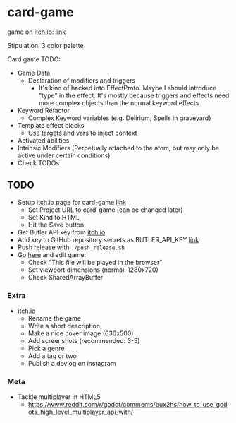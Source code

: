 # card-game

game on itch.io: [link](https://thewarlock.itch.io/card-game)

Stipulation: 3 color palette

Card game TODO:

- Game Data
  - Declaration of modifiers and triggers
    - It's kind of hacked into EffectProto. Maybe I should introduce "type" in the effect. It's mostly because triggers and effects need more complex objects than the normal keyword effects
- Keyword Refactor
  - Complex Keyword variables (e.g. Delirium, Spells in graveyard)
- Template effect blocks
  - Use targets and vars to inject context
- Activated abilities
- Intrinsic Modifiers (Perpetually attached to the atom, but may only be active under certain conditions)
- Check TODOs

## TODO

- Setup itch.io page for card-game [link](https://itch.io/game/new)
  - Set Project URL to card-game (can be changed later)
  - Set Kind to HTML
  - Hit the Save button
- Get Butler API key from [itch.io](https://itch.io/user/settings/api-keys)
- Add key to GitHub repository secrets as BUTLER_API_KEY [link](https://github.com/bjornarprytz/card-game/settings/secrets/actions)
- Push release with `./push_release.sh`
- Go [here](https://itch.io/game/new) and edit game:
  - Check "This file will be played in the browser"
  - Set viewport dimensions (normal: 1280x720)
  - Check SharedArrayBuffer

### Extra

- itch.io
  - Rename the game
  - Write a short description
  - Make a nice cover image (630x500)
  - Add screenshots (recommended: 3-5)
  - Pick a genre
  - Add a tag or two
  - Publish a devlog on instagram

### Meta

- Tackle multiplayer in HTML5
  - https://www.reddit.com/r/godot/comments/bux2hs/how_to_use_godots_high_level_multiplayer_api_with/
